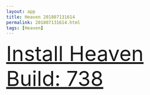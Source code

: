 ```yaml
---
layout: app
title: Heaven 201807131614
permalink: 201807131614.html
tags: [Heaven]
---
```

<div class="pure-g">
    <div class="pure-u-1-1" style="font-size: 4em">
        <a class="pure-button-primary" href="itms-services://?action=download-manifest&url=https%3A%2F%2Flitsungyisigono.github.io%2FTestScript%2Fmanifests%2F201807131614.plist"><i class="fa fa-download" aria-hidden="true"></i>Install Heaven Build: 738</a>
    </div>
</div>